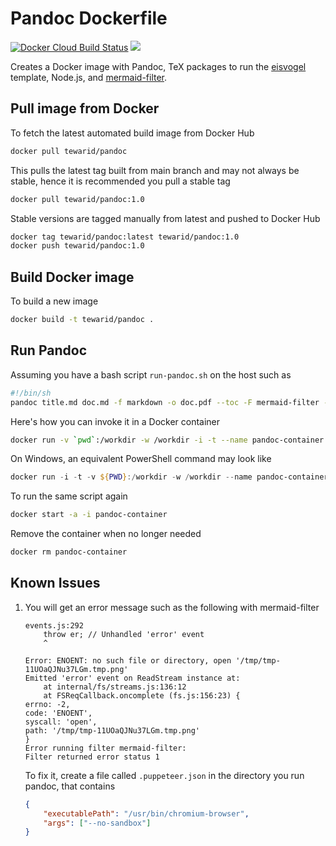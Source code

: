 
# Pandoc Dockerfile

[![Docker Cloud Build Status](https://img.shields.io/docker/cloud/build/tewarid/pandoc)](https://hub.docker.com/r/tewarid/pandoc/) [![](https://images.microbadger.com/badges/image/tewarid/pandoc.svg)](https://microbadger.com/images/tewarid/pandoc "Get your own image badge on microbadger.com")

Creates a Docker image with Pandoc, TeX packages to run the [eisvogel](https://github.com/Wandmalfarbe/pandoc-latex-template/) template, Node.js, and [mermaid-filter](https://github.com/raghur/mermaid-filter).

## Pull image from Docker

To fetch the latest automated build image from Docker Hub

```bash
docker pull tewarid/pandoc
```

This pulls the latest tag built from main branch and may not always be stable, hence it is recommended you pull a stable tag

```bash
docker pull tewarid/pandoc:1.0
```

Stable versions are tagged manually from latest and pushed to Docker Hub

```bash
docker tag tewarid/pandoc:latest tewarid/pandoc:1.0
docker push tewarid/pandoc:1.0
```

## Build Docker image

To build a new image

```bash
docker build -t tewarid/pandoc .
```

## Run Pandoc

Assuming you have a bash script `run-pandoc.sh` on the host such as

```bash
#!/bin/sh
pandoc title.md doc.md -f markdown -o doc.pdf --toc -F mermaid-filter --template ./eisvogel.tex --variable titlepage=true --variable caption-justification=centering
```

Here's how you can invoke it in a Docker container

```bash
docker run -v `pwd`:/workdir -w /workdir -i -t --name pandoc-container --entrypoint "/workdir/run-pandoc.sh" tewarid/pandoc:1.0
```

On Windows, an equivalent PowerShell command may look like

```powershell
docker run -i -t -v ${PWD}:/workdir -w /workdir --name pandoc-container --entrypoint "/bin/sh ./run-pandoc.sh" tewarid/pandoc:1.0
```

To run the same script again

```bash
docker start -a -i pandoc-container
```

Remove the container when no longer needed

```bash
docker rm pandoc-container
```

## Known Issues

1. You will get an error message such as the following with mermaid-filter

    ```text
    events.js:292
        throw er; // Unhandled 'error' event
        ^

    Error: ENOENT: no such file or directory, open '/tmp/tmp-11UOaQJNu37LGm.tmp.png'
    Emitted 'error' event on ReadStream instance at:
        at internal/fs/streams.js:136:12
        at FSReqCallback.oncomplete (fs.js:156:23) {
    errno: -2,
    code: 'ENOENT',
    syscall: 'open',
    path: '/tmp/tmp-11UOaQJNu37LGm.tmp.png'
    }
    Error running filter mermaid-filter:
    Filter returned error status 1
    ```

    To fix it, create a file called `.puppeteer.json` in the directory you run pandoc, that contains

    ```json
    {
        "executablePath": "/usr/bin/chromium-browser",
        "args": ["--no-sandbox"]
    }
    ```
